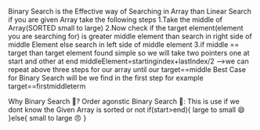 Binary Search is the Effective way of Searching in Array than Linear Search
if you are given Array take the following steps
1.Take the middle of Array(SORTED small to large)
2.Now check if the target element(element you are searching for) is greater middle element than search in right side of middle Element else search in left side of middle element
3.if middle == target than target element found simple
so we will take two pointers one at start and other at end
middleElement=startingindex+lastIndex/2
-->we can repeat above three steps for our array until our target==middle
Best Case for Binary Search will be we find in the first step for example target==firstmiddleterm

 Why Binary Search 🤔?
 Order agonstic Binary Search 💁:
This is use if we dont know the Given Array is sorted or not
if(start>end){
    large to small 😄
}else{
    small to large 😠
}

